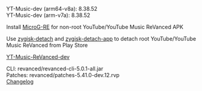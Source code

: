 YT-Music-dev (arm64-v8a): 8.38.52  
YT-Music-dev (arm-v7a): 8.38.52  

Install [MicroG-RE](https://github.com/WSTxda/MicroG-RE/releases) for non-root YouTube/YouTube Music ReVanced APK  

Use [zygisk-detach](https://github.com/j-hc/zygisk-detach) and [zygisk-detach-app](https://github.com/j-hc/zygisk-detach-app/releases) to detach root YouTube/YouTube Music ReVanced from Play Store  

[YT-Music-ReVanced-dev](https://github.com/IGOR3K99/YT-Music-ReVanced-dev)
  
CLI: revanced/revanced-cli-5.0.1-all.jar  
Patches: revanced/patches-5.41.0-dev.12.rvp  
[Changelog](https://github.com/revanced/revanced-patches/releases/tag/v5.41.0-dev.12)  

